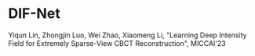 # DIF-Net
Yiqun Lin, Zhongjin Luo, Wei Zhao, Xiaomeng Li, "Learning Deep Intensity Field for Extremely Sparse-View CBCT Reconstruction", MICCAI'23
